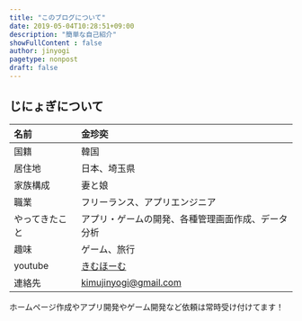 ```yaml
---
title: "このブログについて"
date: 2019-05-04T10:28:51+09:00
description: "簡単な自己紹介"
showFullContent : false
author: jinyogi
pagetype: nonpost
draft: false
---
```


## じにょぎについて

| 名前 | 金珍奕 |
| :--- | :--- |
| 国籍 | 韓国 |
| 居住地 | 日本、埼玉県 |
| 家族構成 | 妻と娘 |
| 職業 | フリーランス、アプリエンジニア |
| やってきたこと | アプリ・ゲームの開発、各種管理画面作成、データ分析 |
| 趣味 | ゲーム、旅行 |
| youtube | [きむほーむ](https://www.youtube.com/channel/UCqZu662lrR9uRyALwDjHIAQ) |
| 連絡先 | kimujinyogi@gmail.com |

ホームページ作成やアプリ開発やゲーム開発など依頼は常時受け付けてます！

